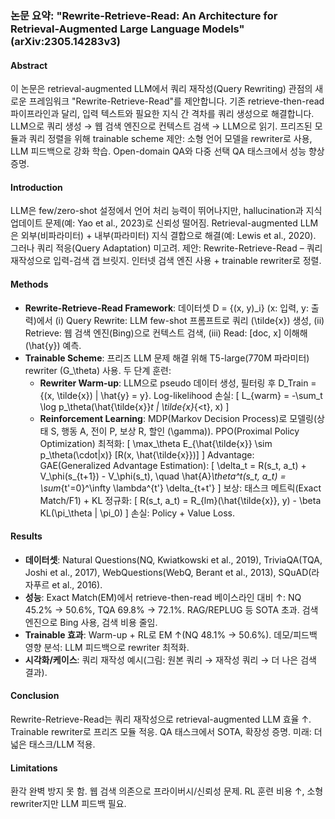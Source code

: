 ### 논문 요약: "Rewrite-Retrieve-Read: An Architecture for Retrieval-Augmented Large Language Models" (arXiv:2305.14283v3)

#### Abstract
이 논문은 retrieval-augmented LLM에서 쿼리 재작성(Query Rewriting) 관점의 새로운 프레임워크 "Rewrite-Retrieve-Read"를 제안합니다. 기존 retrieve-then-read 파이프라인과 달리, 입력 텍스트와 필요한 지식 간 격차를 쿼리 생성으로 해결합니다. LLM으로 쿼리 생성 → 웹 검색 엔진으로 컨텍스트 검색 → LLM으로 읽기. 프리즈된 모듈과 쿼리 정렬을 위해 trainable scheme 제안: 소형 언어 모델을 rewriter로 사용, LLM 피드백으로 강화 학습. Open-domain QA와 다중 선택 QA 태스크에서 성능 향상 증명.

#### Introduction
LLM은 few/zero-shot 설정에서 언어 처리 능력이 뛰어나지만, hallucination과 지식 업데이트 문제(예: Yao et al., 2023)로 신뢰성 떨어짐. Retrieval-augmented LLM은 외부(비파라미터) + 내부(파라미터) 지식 결합으로 해결(예: Lewis et al., 2020). 그러나 쿼리 적응(Query Adaptation) 미고려. 제안: Rewrite-Retrieve-Read – 쿼리 재작성으로 입력-검색 갭 브릿지. 인터넷 검색 엔진 사용 + trainable rewriter로 정렬.

#### Methods
- **Rewrite-Retrieve-Read Framework**: 데이터셋 D = {(x, y)_i} (x: 입력, y: 출력)에서 (i) Query Rewrite: LLM few-shot 프롬프트로 쿼리 \(\tilde{x}\) 생성, (ii) Retrieve: 웹 검색 엔진(Bing)으로 컨텍스트 검색, (iii) Read: [doc, x] 이해해 \(\hat{y}\) 예측.
- **Trainable Scheme**: 프리즈 LLM 문제 해결 위해 T5-large(770M 파라미터) rewriter \(G_\theta\) 사용. 두 단계 훈련:
  - **Rewriter Warm-up**: LLM으로 pseudo 데이터 생성, 필터링 후 D_Train = {(x, \tilde{x}) | \hat{y} = y}. Log-likelihood 손실:
    \[
    L_{warm} = -\sum_t \log p_\theta(\hat{\tilde{x}}_t | \tilde{x}_{<t}, x)
    \]
  - **Reinforcement Learning**: MDP(Markov Decision Process)로 모델링(상태 S, 행동 A, 전이 P, 보상 R, 할인 \(\gamma\)). PPO(Proximal Policy Optimization) 최적화:
    \[
    \max_\theta E_{\hat{\tilde{x}} \sim p_\theta(\cdot|x)} [R(x, \hat{\tilde{x}})]
    \]
    Advantage: GAE(Generalized Advantage Estimation):
    \[
    \delta_t = R(s_t, a_t) + V_\phi(s_{t+1}) - V_\phi(s_t), \quad \hat{A}_\theta^t(s_t, a_t) = \sum_{t'=0}^\infty \lambda^{t'} \delta_{t+t'}
    \]
    보상: 태스크 메트릭(Exact Match/F1) + KL 정규화:
    \[
    R(s_t, a_t) = R_{lm}(\hat{\tilde{x}}, y) - \beta KL(\pi_\theta \| \pi_0)
    \]
    손실: Policy + Value Loss.

#### Results
- **데이터셋**: Natural Questions(NQ, Kwiatkowski et al., 2019), TriviaQA(TQA, Joshi et al., 2017), WebQuestions(WebQ, Berant et al., 2013), SQuAD(라자푸르 et al., 2016).
- **성능**: Exact Match(EM)에서 retrieve-then-read 베이스라인 대비 ↑: NQ 45.2% → 50.6%, TQA 69.8% → 72.1%. RAG/REPLUG 등 SOTA 초과. 검색 엔진으로 Bing 사용, 검색 비용 줄임.
- **Trainable 효과**: Warm-up + RL로 EM ↑(NQ 48.1% → 50.6%). 데모/피드백 영향 분석: LLM 피드백으로 rewriter 최적화.
- **시각화/케이스**: 쿼리 재작성 예시(그림: 원본 쿼리 → 재작성 쿼리 → 더 나은 검색 결과).

#### Conclusion
Rewrite-Retrieve-Read는 쿼리 재작성으로 retrieval-augmented LLM 효율 ↑. Trainable rewriter로 프리즈 모듈 적응. QA 태스크에서 SOTA, 확장성 증명. 미래: 더 넓은 태스크/LLM 적용.

#### Limitations
환각 완벽 방지 못 함. 웹 검색 의존으로 프라이버시/신뢰성 문제. RL 훈련 비용 ↑, 소형 rewriter지만 LLM 피드백 필요.
